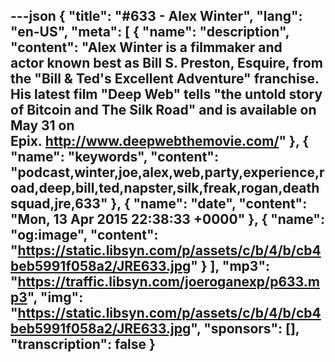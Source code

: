 ---json
{
  "title": "#633 - Alex Winter",
  "lang": "en-US",
  "meta": [
    {
      "name": "description",
      "content": "Alex Winter is a filmmaker and actor known best as Bill S. Preston, Esquire, from the \"Bill & Ted's Excellent Adventure\" franchise. His latest film \"Deep Web\" tells \"the untold story of Bitcoin and The Silk Road\" and is available on May 31 on Epix. http://www.deepwebthemovie.com/"
    },
    {
      "name": "keywords",
      "content": "podcast,winter,joe,alex,web,party,experience,road,deep,bill,ted,napster,silk,freak,rogan,deathsquad,jre,633"
    },
    {
      "name": "date",
      "content": "Mon, 13 Apr 2015 22:38:33 +0000"
    },
    {
      "name": "og:image",
      "content": "https://static.libsyn.com/p/assets/c/b/4/b/cb4beb5991f058a2/JRE633.jpg"
    }
  ],
  "mp3": "https://traffic.libsyn.com/joeroganexp/p633.mp3",
  "img": "https://static.libsyn.com/p/assets/c/b/4/b/cb4beb5991f058a2/JRE633.jpg",
  "sponsors": [],
  "transcription": false
}
---
<episode-header />

<timemark seconds="0" />

<transcribe-call-to-action />

<episode-footer />